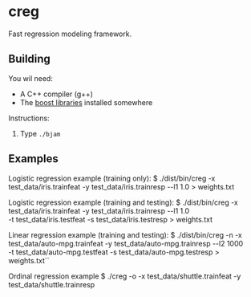 creg
====

Fast regression modeling framework.

Building
--------
You wil need:
* A C++ compiler (g++)
* The [boost libraries](http://www.boost.org) installed somewhere

Instructions:
1. Type `./bjam`

Examples
--------

Logistic regression example (training only):
	$ ./dist/bin/creg -x test_data/iris.trainfeat -y test_data/iris.trainresp --l1 1.0 > weights.txt

Logistic regression example (training and testing):
	$ ./dist/bin/creg -x test_data/iris.trainfeat -y test_data/iris.trainresp --l1 1.0 \
	     -t test_data/iris.testfeat -s test_data/iris.testresp > weights.txt

Linear regression example (training and testing):
	$ ./dist/bin/creg -n -x test_data/auto-mpg.trainfeat -y test_data/auto-mpg.trainresp --l2 1000 \
	     -t test_data/auto-mpg.testfeat -s test_data/auto-mpg.testresp > weights.txt``

Ordinal regression example
	$ ./creg -o -x test_data/shuttle.trainfeat -y test_data/shuttle.trainresp

